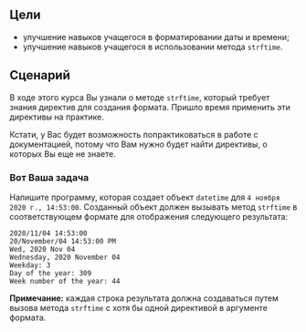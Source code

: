 ## Цели

*   улучшение навыков учащегося в форматировании даты и времени;
*   улучшение навыков учащегося в использовании метода `strftime`.

## Сценарий

В ходе этого курса Вы узнали о методе `strftime`, который требует знания директив для создания формата. Пришло время применить эти директивы на практике.

Кстати, у Вас будет возможность попрактиковаться в работе с документацией, потому что Вам нужно будет найти директивы, о которых Вы еще не знаете.

### Вот Ваша задача

Напишите программу, которая создает объект `datetime` для `4 ноября 2020 г., 14:53:00`. Созданный объект должен вызывать метод `strftime` в соответствующем формате для отображения следующего результата:

```
2020/11/04 14:53:00
20/November/04 14:53:00 PM
Wed, 2020 Nov 04
Wednesday, 2020 November 04
Weekday: 3
Day of the year: 309
Week number of the year: 44
```

**Примечание:** каждая строка результата должна создаваться путем вызова метода `strftime` с хотя бы одной директивой в аргументе формата.



